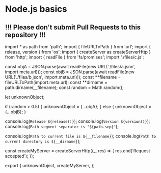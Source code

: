 # Node.js basics

## !!! Please don't submit Pull Requests to this repository !!!

import \* as path from 'path';
import { fileURLToPath } from 'url';
import { release, version } from 'os';
import { createServer as createServerHttp } from 'http';
import { readFile } from 'fs/promises';
import './files/c.js';

const objA = JSON.parse(await readFile(new URL('./files/a.json', import.meta.url)));
const objB = JSON.parse(await readFile(new URL('./files/b.json', import.meta.url)));
const **filename = fileURLToPath(import.meta.url);
const **dirname = path.dirname(\_\_filename);
const random = Math.random();

let unknownObject;

if (random > 0.5) {
unknownObject = {...objA};
} else {
unknownObject = {...objB};
}

console.log(`Release ${release()}`);
console.log(`Version ${version()}`);
console.log(`Path segment separator is "${path.sep}"`);

console.log(`Path to current file is ${__filename}`);
console.log(`Path to current directory is ${__dirname}`);

const createMyServer = createServerHttp((\_, res) => {
res.end('Request accepted');
});

export {
unknownObject,
createMyServer,
};
